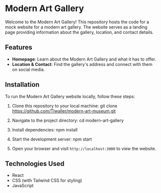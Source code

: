 # Modern Art Gallery

Welcome to the Modern Art Gallery! This repository hosts the code for a mock website for a modern art gallery. The website serves as a landing page providing information about the gallery, location, and contact details.

## Features

- **Homepage**: Learn about the Modern Art Gallery and what it has to offer.
- **Location & Contact**: Find the gallery's address and connect with them on social media.

## Installation

To run the Modern Art Gallery website locally, follow these steps:

1. Clone this repository to your local machine:
   git clone https://github.com/Tlwaller/modern-art-museum.git

2. Navigate to the project directory:
   cd modern-art-gallery

3. Install dependencies:
   npm install

4. Start the development server:
   npm start

5. Open your browser and visit `http://localhost:3000` to view the website.

## Technologies Used

- React
- CSS (with Tailwind CSS for styling)
- JavaScript

